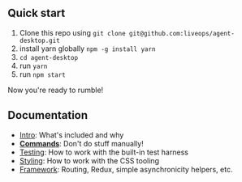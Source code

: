 ## Quick start

1. Clone this repo using `git clone git@github.com:liveops/agent-desktop.git`
2. install yarn globally `npm -g install yarn`
3. `cd agent-desktop`
4. run `yarn`
5. run `npm start`

Now you're ready to rumble!

## Documentation

- [Intro](docs/general): What's included and why
- [**Commands**](docs/general/commands.md): Don't do stuff manually!
- [Testing](docs/testing): How to work with the built-in test harness
- [Styling](docs/css): How to work with the CSS tooling
- [Framework](docs/js): Routing, Redux, simple
  asynchronicity helpers, etc.
